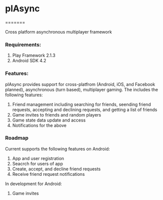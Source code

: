 # plAsync
=======

Cross platform asynchronous multiplayer framework

### Requirements:
1.  Play Framework 2.1.3 
1.  Android SDK 4.2

### Features:
plAsync provides support for cross-platfrom (Android, iOS, and Facebook planned), asynchronous (turn based), multiplayer gaming.  The includes the following features:

1.  Friend management including searching for friends, seending friend requests, accepting and declining 
    requests, and getting a list of friends
2.  Game invites to friends and random players
3.  Game state data update and access
4.  Notifications for the above

### Roadmap
Current supports the following features on Android:

1.  App and user registration
2.  Seacrch for users of app
3.  Create, accept, and decline friend requests
4.  Receive friend request notifications

In development for Android:

1.  Game invites
